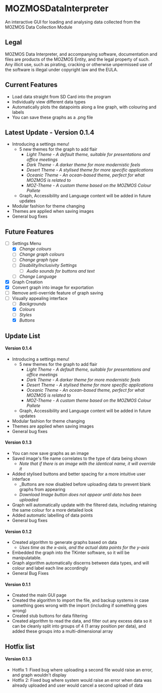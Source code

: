 # MOZMOSDataInterpreter
An interactive GUI for loading and analysing data collected from the MOZMOS Data Collection Module

## Legal
MOZMOS Data Interpreter, and accompanying software, documentation and files are products of the MOZMOS Entity, and the legal property of such. Any illicit use, such as pirating, cracking or otherwise unpermissed use of the software is illegal under copyright law and the EULA.

## Current Features
* Load data straight from SD Card into the program
* Individually view different data types
* Automatically plots the datapoints along a line graph, with colouring and labels
* You can save these graphs as a .png file

## Latest Update - Version 0.1.4
* Introducing a settings menu!
    * 5 new themes for the graph to add flair
        * _Light Theme - A default theme, suitable for presentations and office meetings_
        * _Dark Theme - A darker theme for more modernistic feels_
        * _Desert Theme - A stylised theme for more specific applications_
        * _Oceanic Theme - An ocean-based theme, perfect for what MOZMOS is related to_
        * _MOZ-Theme - A custom theme based on the MOZMOS Colour Pallete_
    * Graph, Accessibility and Language content will be added in future updates
* Modular fashion for theme changing
* Themes are applied when saving images
* General bug fixes

## Future Features
- [ ] Settings Menu
    - [x] _Change colours_
    - [ ] _Change graph colours_
    - [ ] _Change graph type_
    - [ ] _Disability/Inclusivity Settings_
        - [ ] _Audio sounds for buttons and text_
    - [ ] _Change Language_
- [x] Graph Creation
- [x] Convert graph into image for exportation
- [ ] Remove anti-override feature of graph saving
- [ ] Visually appealing interface
    - [ ] _Backgrounds_
    - [x] _Colours_
    - [ ] _Styles_
    - [x] _Buttons_
    
## Update List
#### Version 0.1.4
* Introducing a settings menu!
    * 5 new themes for the graph to add flair
        * _Light Theme - A default theme, suitable for presentations and office meetings_
        * _Dark Theme - A darker theme for more modernistic feels_
        * _Desert Theme - A stylised theme for more specific applications_
        * _Oceanic Theme - An ocean-based theme, perfect for what MOZMOS is related to_
        * _MOZ-Theme - A custom theme based on the MOZMOS Colour Pallete_
    * Graph, Accessibility and Language content will be added in future updates
* Modular fashion for theme changing
* Themes are applied when saving images
* General bug fixes

#### Version 0.1.3
* You can now save graphs as an image
* Saved image's file name correlates to the type of data being shown
    * _Note that if there is an image with the identical name, it will override it_
* Added stylised buttons and better spacing for a more intuitive user interface
    * _Buttons are now disabled before uploading data to prevent blank graphs from appearing
    * _Download Image button does not appear until data has been uploaded_
* Graph will automatically update with the filtered data, including retaining the same colour for a more detailed look
* Added automatic labelling of data points
* General bug fixes

#### Version 0.1.2
* Created algorithm to generate graphs based on data
    * _Uses time as the x-axis, and the actual data points for the y-axis_
* Embedded the graph into the TKinter software, so it will be manipulatable.
* Graph algorithm automatically discerns between data types, and will colour and label each line accordingly
* General Bug Fixes

#### Version 0.1.1
* Created the main GUI page
* Created the algorithm to import the file, and backup systems in case something goes wrong with the import (including if something goes wrong)
* Created stub buttons for data filtering
* Created algorithm to read the data, and filter out any excess data so it can be cleanly split into groups of 4 (1 array position per data), and added these groups into a multi-dimensional array


## Hotfix list
#### Version 0.1.3
* Hotfix 1: Fixed bug where uploading a second file would raise an error, and graph wouldn't display
* Hotfix 2: Fixed bug where system would raise an error when data was already uploaded and user would cancel a second upload of data